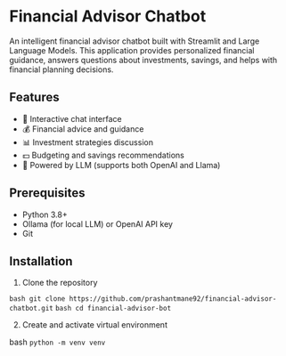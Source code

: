 # Financial Advisor Chatbot

An intelligent financial advisor chatbot built with Streamlit and Large Language Models. This application provides personalized financial guidance, answers questions about investments, savings, and helps with financial planning decisions.

## Features

- 💬 Interactive chat interface
- 💰 Financial advice and guidance
- 📊 Investment strategies discussion
- 💵 Budgeting and savings recommendations
- 🤖 Powered by LLM (supports both OpenAI and Llama)

## Prerequisites

- Python 3.8+
- Ollama (for local LLM) or OpenAI API key
- Git

## Installation

1. Clone the repository

`bash
git clone https://github.com/prashantmane92/financial-advisor-chatbot.git`
`bash
cd financial-advisor-bot`

2. Create and activate virtual environment

bash
`python -m venv venv`
